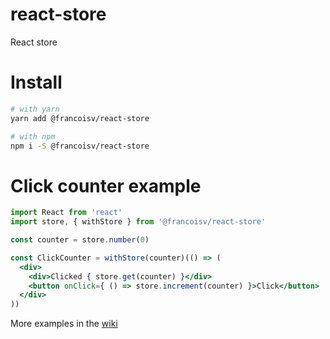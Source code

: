 react-store
===

React store

# Install

```bash
# with yarn
yarn add @francoisv/react-store

# with npm
npm i -S @francoisv/react-store
```

# Click counter example

```jsx
import React from 'react'
import store, { withStore } from '@francoisv/react-store'

const counter = store.number(0)

const ClickCounter = withStore(counter)(() => (
  <div>
    <div>Clicked { store.get(counter) }</div>
    <button onClick={ () => store.increment(counter) }>Click</button>
  </div>
))
```

More examples in the [wiki](https://github.com/co2-git/react-ez-store/wiki)

